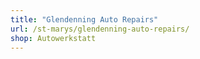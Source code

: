 ```yaml
---
title: "Glendenning Auto Repairs"
url: /st-marys/glendenning-auto-repairs/
shop: Autowerkstatt
---
```

